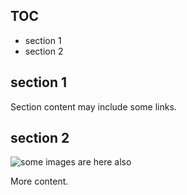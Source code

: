 ## TOC

- section 1
- section 2

## section 1

Section content may include some links.

## section 2

![some images are here also](https://gif.com/1.gif)

More content.
